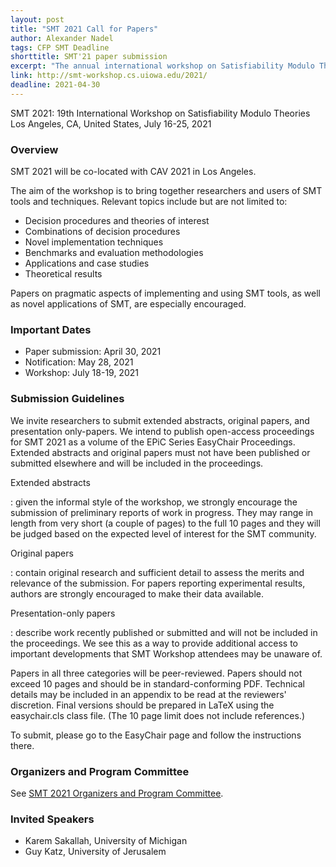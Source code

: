 ```yaml
---
layout: post
title: "SMT 2021 Call for Papers"
author: Alexander Nadel
tags: CFP SMT Deadline
shorttitle: SMT'21 paper submission
excerpt: "The annual international workshop on Satisfiability Modulo Theories will be held in Los Angeles, United States, from July 16-25, 2021."
link: http://smt-workshop.cs.uiowa.edu/2021/
deadline: 2021-04-30
---
```

SMT 2021: 19th International Workshop on Satisfiability Modulo Theories
Los Angeles, CA, United States, July 16-25, 2021

### Overview

SMT 2021 will be co-located with CAV 2021 in Los Angeles.

The aim of the workshop is to bring together researchers and users of SMT tools and techniques. Relevant topics include but are not limited to:

+ Decision procedures and theories of interest
+ Combinations of decision procedures
+ Novel implementation techniques
+ Benchmarks and evaluation methodologies
+ Applications and case studies
+ Theoretical results

Papers on pragmatic aspects of implementing and using SMT tools, as well as novel applications of SMT, are especially encouraged.

### Important Dates

+ Paper submission: April 30, 2021
+ Notification: May 28, 2021
+ Workshop: July 18-19, 2021

### Submission Guidelines

We invite researchers to submit extended abstracts, original papers, and presentation only-papers. We intend to publish open-access proceedings for SMT 2021 as a volume of the EPiC Series EasyChair Proceedings. Extended abstracts and original papers must not have been published or submitted elsewhere and will be included in the proceedings.

Extended abstracts

: given the informal style of the workshop, we strongly encourage the submission of preliminary reports of work in progress. They may range in length from very short (a couple of pages) to the full 10 pages and they will be judged based on the expected level of interest for the SMT community.

Original papers

: contain original research and sufficient detail to assess the merits and relevance of the submission. For papers reporting experimental results, authors are strongly encouraged to make their data available.

Presentation-only papers

: describe work recently published or submitted and will not be included in the proceedings. We see this as a way to provide additional access to important developments that SMT Workshop attendees may be unaware of.

Papers in all three categories will be peer-reviewed. Papers should not exceed 10 pages and should be in standard-conforming PDF. Technical details may be included in an appendix to be read at the reviewers' discretion. Final versions should be prepared in LaTeX using the easychair.cls class file. (The 10 page limit does not include references.)

To submit, please go to the EasyChair page and follow the instructions there.

### Organizers and Program Committee

See [SMT 2021 Organizers and Program Committee](http://smt-workshop.cs.uiowa.edu/2021/committees.shtml).

### Invited Speakers

+ Karem Sakallah, University of Michigan
+ Guy Katz, University of Jerusalem